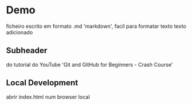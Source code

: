 # Demo

ficheiro escrito em formato .md 'markdown', facil para formatar texto
texto adicionado

## Subheader

do tutorial do YouTube 'Git and GitHub for Beginners - Crash Course'

## Local Development

abrir index.html num browser local